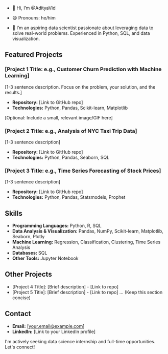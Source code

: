 - 👋 Hi, I’m @AdityaVid
- 😄 Pronouns: he/him

- 👀 I’m an aspiring data scientist passionate about leveraging data to solve real-world problems. Experienced in Python, SQL, and data visualization.

## Featured Projects

### [Project 1 Title: e.g., Customer Churn Prediction with Machine Learning]

[1-3 sentence description. Focus on the problem, your solution, and the results.]

*   **Repository:** [Link to GitHub repo]
*   **Technologies:** Python, Pandas, Scikit-learn, Matplotlib

[Optional: Include a small, relevant image/GIF here]

### [Project 2 Title: e.g., Analysis of NYC Taxi Trip Data]

[1-3 sentence description]

*   **Repository:** [Link to GitHub repo]
*   **Technologies:** Python, Pandas, Seaborn, SQL

### [Project 3 Title: e.g., Time Series Forecasting of Stock Prices]

[1-3 sentence description]

*   **Repository:** [Link to GitHub repo]
*   **Technologies:** Python, Pandas, Statsmodels, Prophet

## Skills

*   **Programming Languages:** Python, R, SQL
*   **Data Analysis & Visualization:** Pandas, NumPy, Scikit-learn, Matplotlib, Seaborn, Plotly
*   **Machine Learning:** Regression, Classification, Clustering, Time Series Analysis
*   **Databases:** SQL
* **Other Tools:** Jupyter Notebook

## Other Projects

*   [Project 4 Title]: [Brief description] - [Link to repo]
*   [Project 5 Title]: [Brief description] - [Link to repo]
    ... (Keep this section concise)

## Contact

*   **Email:** [your.email@example.com]
*   **LinkedIn:** [Link to your LinkedIn profile]

I'm actively seeking data science internship and full-time opportunities. Let's connect!
